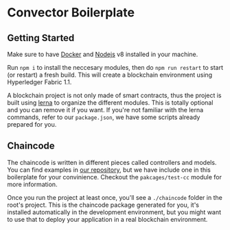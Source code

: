 # Convector Boilerplate

## Getting Started

Make sure to have [Docker](https://www.docker.com/get-started) and [Nodejs](https://nodejs.org/en/) v8 installed in your machine.

Run `npm i` to install the neccesary modules, then do `npm run restart` to start (or restart) a fresh build. This will create a blockchain environment using Hyperledger Fabric 1.1.

A blockchain project is not only made of smart contracts, thus the project is built using [lerna](https://github.com/lerna/lerna) to organize the different modules. This is totally optional and you can remove it if you want. If you're not familiar with the lerna commands, refer to our `package.json`, we have some scripts already prepared for you.

## Chaincode

The chaincode is written in different pieces called controllers and models. You can find examples in [our repository](https://github.com/worldsibu/convector-boilerplate), but we have include one in this boilerplate for your convinience. Checkout the `pakcages/test-cc` module for more information.

Once you run the project at least once, you'll see a `./chaincode` folder in the root's project. This is the chaincode package generated for you, it's installed automatically in the development environment, but you might want to use that to deploy your application in a real blockchain environment.
